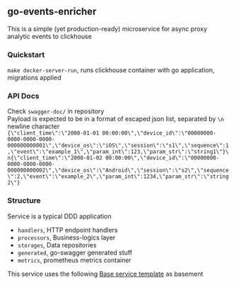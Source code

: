 ## go-events-enricher

This is a simple (yet production-ready) microservice for async proxy analytic events to clickhouse

### Quickstart
`make docker-server-run`, runs clickhouse container with go application, migrations applied

### API Docs
Check `swagger-doc/` in repository  
Payload is expected to be in a format of escaped json list, separated by `\n` newline character  
```{\"client_time\":\"2000-01-01 00:00:00\",\"device_id\":\"00000000-0000-0000-0000-000000000001\",\"device_os\":\"iOS\",\"session\":\"s1\",\"sequence\":1,\"event\":\"example_1\",\"param_int\":123,\"param_str\":\"string1\"}\n{\"client_time\":\"2000-01-02 00:00:00\",\"device_id\":\"00000000-0000-0000-0000-000000000002\",\"device_os\":\"Android\",\"session\":\"s2\",\"sequence\":2,\"event\":\"example_2\",\"param_int\":1234,\"param_str\":\"string2\"}```

### Structure
Service is a typical DDD application
- `handlers`, HTTP endpoint handlers
- `processors`, Business-logics layer
- `storages`, Data repositories
- `generated`, go-swagger generated stuff
- `metrics`, prometheus metrics container

This service uses the following [Base service template](https://github.com/Alveona/go-base-service) as basement
